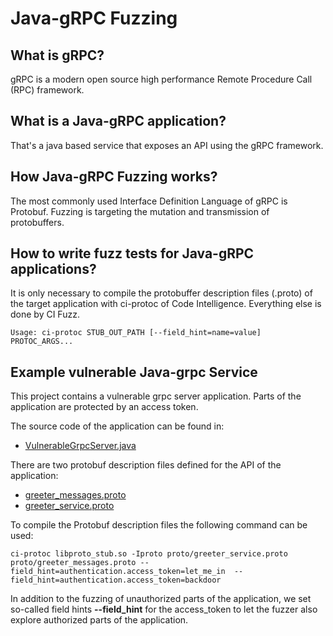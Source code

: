 # Java-gRPC Fuzzing

## What is gRPC?
gRPC is a modern open source high performance Remote Procedure Call (RPC) framework.

## What is a Java-gRPC application?
That's a java based service that exposes an API using the gRPC framework.

## How Java-gRPC Fuzzing works?
The most commonly used Interface Definition Language of gRPC is Protobuf. Fuzzing is 
targeting the mutation and transmission of protobuffers.  

## How to write fuzz tests for Java-gRPC applications?
It is only necessary to compile the protobuffer description files (.proto) of the target 
application with ci-protoc of Code Intelligence. Everything else is done by CI Fuzz.

```
Usage: ci-protoc STUB_OUT_PATH [--field_hint=name=value] PROTOC_ARGS...
```
## Example vulnerable Java-grpc Service
This project contains a vulnerable grpc server application. Parts of the application are protected by an access token.

The source code of the application can be found in:
* [VulnerableGrpcServer.java](https://github.com/ci-fuzz/CI-Fuzz-Playground/edit/main/java/grpc/src/com/example/VulnerableGrpcServer.java)

There are two protobuf description files defined for the API of the application:
* [greeter_messages.proto](https://github.com/ci-fuzz/CI-Fuzz-Playground/edit/main/java/grpc/proto/greeter_messages.proto)
* [greeter_service.proto](https://github.com/ci-fuzz/CI-Fuzz-Playground/edit/main/java/grpc/proto/greeter_service.proto) 

To compile the Protobuf description files the following command can be used:
```
ci-protoc libproto_stub.so -Iproto proto/greeter_service.proto proto/greeter_messages.proto --field_hint=authentication.access_token=let_me_in  --field_hint=authentication.access_token=backdoor
```
In addition to the fuzzing of unauthorized parts of the application, we set so-called field hints **--field_hint** for the access_token to let the fuzzer also explore authorized parts of the application.

